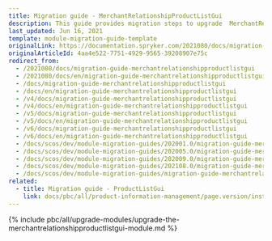 ```yaml
---
title: Migration guide - MerchantRelationshipProductListGui
description: This guide provides migration steps to upgrade  MerchantRelationshipProductListGui to the newer major version.
last_updated: Jun 16, 2021
template: module-migration-guide-template
originalLink: https://documentation.spryker.com/2021080/docs/migration-guide-merchantrelationshipproductlistgui
originalArticleId: 4aa4e522-7751-4929-9565-39208907e75c
redirect_from:
  - /2021080/docs/migration-guide-merchantrelationshipproductlistgui
  - /2021080/docs/en/migration-guide-merchantrelationshipproductlistgui
  - /docs/migration-guide-merchantrelationshipproductlistgui
  - /docs/en/migration-guide-merchantrelationshipproductlistgui
  - /v4/docs/migration-guide-merchantrelationshipproductlistgui
  - /v4/docs/en/migration-guide-merchantrelationshipproductlistgui
  - /v5/docs/migration-guide-merchantrelationshipproductlistgui
  - /v5/docs/en/migration-guide-merchantrelationshipproductlistgui
  - /v6/docs/migration-guide-merchantrelationshipproductlistgui
  - /v6/docs/en/migration-guide-merchantrelationshipproductlistgui
  - /docs/scos/dev/module-migration-guides/202001.0/migration-guide-merchantrelationshipproductlistgui.html
  - /docs/scos/dev/module-migration-guides/202005.0/migration-guide-merchantrelationshipproductlistgui.html
  - /docs/scos/dev/module-migration-guides/202009.0/migration-guide-merchantrelationshipproductlistgui.html
  - /docs/scos/dev/module-migration-guides/202108.0/migration-guide-merchantrelationshipproductlistgui.html
  - /docs/scos/dev/module-migration-guides/migration-guide-merchantrelationshipproductlistgui.html
related:
  - title: Migration guide - ProductListGui
    link: docs/pbc/all/product-information-management/page.version/install-and-upgrade/upgrade-modules/upgrade-the-productlistgui-module.html
---
```


{% include pbc/all/upgrade-modules/upgrade-the-merchantrelationshipproductlistgui-module.md %} <!-- To edit, see /_includes/pbc/all/upgrade-modules/upgrade-the-merchantrelationshipproductlistgui-module.md -->
